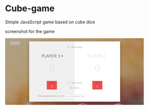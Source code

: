 # Cube-game
Simple JavaScript game based on cube dice

screenshot for the game

<img src="screenshots/Cube-game-img.png" width="90%">
